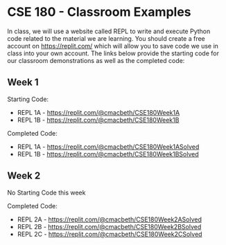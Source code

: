# CSE 180 - Classroom Examples

In class, we will use a website called REPL to write and execute Python code related to the material we are learning.  You should create a free account on https://replit.com/ which will allow you to save code we use in class into your own account.  The links below provide the starting code for our classroom demonstrations as well as the completed code:

## Week 1

Starting Code:

* REPL 1A - https://replit.com/@cmacbeth/CSE180Week1A
* REPL 1B - https://replit.com/@cmacbeth/CSE180Week1B

Completed Code:

* REPL 1A - https://replit.com/@cmacbeth/CSE180Week1ASolved
* REPL 1B - https://replit.com/@cmacbeth/CSE180Week1BSolved

## Week 2

No Starting Code this week

Completed Code:

* REPL 2A - https://replit.com/@cmacbeth/CSE180Week2ASolved
* REPL 2B - https://replit.com/@cmacbeth/CSE180Week2BSolved
* REPL 2C - https://replit.com/@cmacbeth/CSE180Week2CSolved